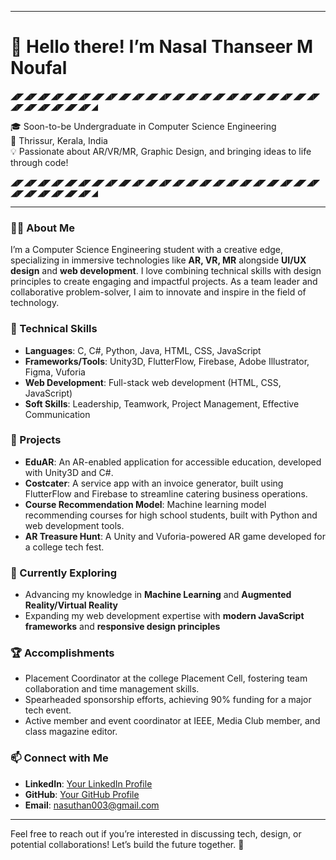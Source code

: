 

<!--
**nasal-thanseer/nasal-thanseer** is a ✨ _special_ ✨ repository because its `README.md` (this file) appears on your GitHub profile.

Here are some ideas to get you started:

- 🔭 I’m currently working on ...
- 🌱 I’m currently learning ...
- 👯 I’m looking to collaborate on ...
- 🤔 I’m looking for help with ...
- 💬 Ask me about ...
- 📫 How to reach me: ...
- 😄 Pronouns: ...
- ⚡ Fun fact: ...
-->
---

# 👋 Hello there! I’m Nasal Thanseer M Noufal

◢◤◢◤◢◤◢◤◢◤◢◤◢◤◢◤◢◤◢◤◢◤◢◤◢◤◢◤◢◤◢◤◢◤◢◤◢◤◢◤◢◤◢◤◢◤◢◤◢◤◢◤◢◤◢◤◢◤◢

🎓 Soon-to-be Undergraduate in Computer Science Engineering  
📍 Thrissur, Kerala, India  
💡 Passionate about AR/VR/MR, Graphic Design, and bringing ideas to life through code!  

◢◤◢◤◢◤◢◤◢◤◢◤◢◤◢◤◢◤◢◤◢◤◢◤◢◤◢◤◢◤◢◤◢◤◢◤◢◤◢◤◢◤◢◤◢◤◢◤◢◤◢◤◢◤◢◤◢◤◢

---

### 👨‍💻 About Me
I’m a Computer Science Engineering student with a creative edge, specializing in immersive technologies like **AR, VR, MR** alongside **UI/UX design** and **web development**. I love combining technical skills with design principles to create engaging and impactful projects. As a team leader and collaborative problem-solver, I aim to innovate and inspire in the field of technology.

### 🔧 Technical Skills
- **Languages**: C, C#, Python, Java, HTML, CSS, JavaScript
- **Frameworks/Tools**: Unity3D, FlutterFlow, Firebase, Adobe Illustrator, Figma, Vuforia
- **Web Development**: Full-stack web development (HTML, CSS, JavaScript)
- **Soft Skills**: Leadership, Teamwork, Project Management, Effective Communication

### 📂 Projects
- **EduAR**: An AR-enabled application for accessible education, developed with Unity3D and C#.
- **Costcater**: A service app with an invoice generator, built using FlutterFlow and Firebase to streamline catering business operations.
- **Course Recommendation Model**: Machine learning model recommending courses for high school students, built with Python and web development tools.
- **AR Treasure Hunt**: A Unity and Vuforia-powered AR game developed for a college tech fest.

### 🌱 Currently Exploring
- Advancing my knowledge in **Machine Learning** and **Augmented Reality/Virtual Reality**
- Expanding my web development expertise with **modern JavaScript frameworks** and **responsive design principles**

### 🏆 Accomplishments
- Placement Coordinator at the college Placement Cell, fostering team collaboration and time management skills.
- Spearheaded sponsorship efforts, achieving 90% funding for a major tech event.
- Active member and event coordinator at IEEE, Media Club member, and class magazine editor.

### 📫 Connect with Me
- **LinkedIn**: [Your LinkedIn Profile](your-link-here)
- **GitHub**: [Your GitHub Profile](your-link-here)
- **Email**: nasuthan003@gmail.com

---

Feel free to reach out if you’re interested in discussing tech, design, or potential collaborations! Let’s build the future together. 🚀



